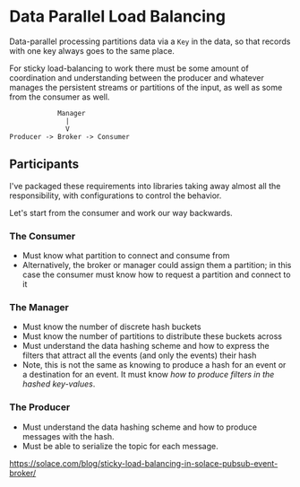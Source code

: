 # Data Parallel Load Balancing

Data-parallel processing partitions data via a `Key` in the data, 
so that records with one key always goes to the same place.

For sticky load-balancing to work there must be some amount of coordination and understanding 
between the producer and whatever manages the persistent streams or partitions of the input, 
as well as some from the consumer as well.

```text
            Manager
              |
              V
Producer -> Broker -> Consumer
```

## Participants 

I've packaged these requirements into libraries taking away almost all the responsibility, with 
configurations to control the behavior.

Let's start from the consumer and work our way backwards.
 
### The Consumer
- Must know what partition to connect and consume from
- Alternatively, the broker or manager could assign them a partition; in this case the consumer must 
know how to request a partition and connect to it

### The Manager
- Must know the number of discrete hash buckets
- Must know the number of partitions to distribute these buckets across
- Must understand the data hashing scheme and how to express the filters that attract all the events 
(and only the events) their hash
- Note, this is not the same as knowing to produce a hash for an event or a destination for an event. 
It must know *how to produce filters in the hashed key-values*.

### The Producer
- Must understand the data hashing scheme and how to produce messages with the hash.
- Must be able to serialize the topic for each message.
 

https://solace.com/blog/sticky-load-balancing-in-solace-pubsub-event-broker/ 
